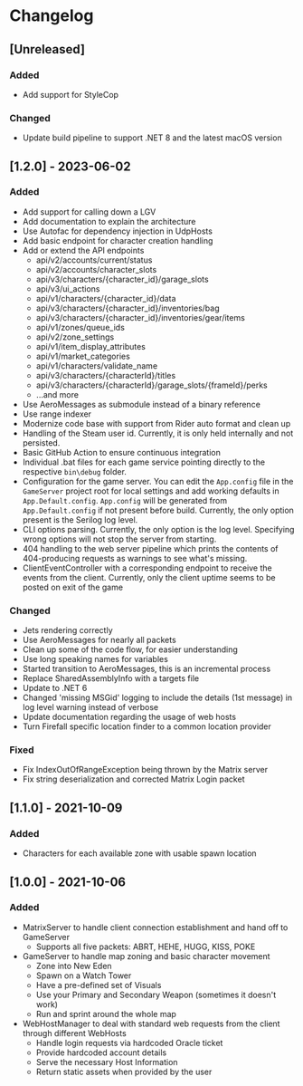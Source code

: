 # Changelog

## [Unreleased]

### Added

- Add support for StyleCop

### Changed

- Update build pipeline to support .NET 8 and the latest macOS version

## [1.2.0] - 2023-06-02

### Added

- Add support for calling down a LGV
- Add documentation to explain the architecture
- Use Autofac for dependency injection in UdpHosts
- Add basic endpoint for character creation handling
- Add or extend the API endpoints
  - api/v2/accounts/current/status
  - api/v2/accounts/character_slots
  - api/v3/characters/{character_id}/garage_slots
  - api/v3/ui_actions
  - api/v1/characters/{character_id}/data
  - api/v3/characters/{character_id}/inventories/bag
  - api/v3/characters/{character_id}/inventories/gear/items
  - api/v1/zones/queue_ids
  - api/v2/zone_settings
  - api/v1/item_display_attributes
  - api/v1/market_categories
  - api/v1/characters/validate_name
  - api/v3/characters/{characterId}/titles
  - api/v3/characters/{characterId}/garage_slots/{frameId}/perks
  - ...and more
- Use AeroMessages as submodule instead of a binary reference
- Use range indexer
- Modernize code base with support from Rider auto format and clean up
- Handling of the Steam user id. Currently, it is only held internally and not persisted.
- Basic GitHub Action to ensure continuous integration
- Individual .bat files for each game service pointing directly to the respective `bin\debug` folder.
- Configuration for the game server. You can edit the `App.config` file in the `GameServer` project root for local settings and add working defaults in `App.Default.config`.
  `App.config` will be generated from `App.Default.config` if not present before build.
  Currently, the only option present is the Serilog log level.
- CLI options parsing. Currently, the only option is the log level. Specifying wrong options will not stop the server from starting.
- 404 handling to the web server pipeline which prints the contents of 404-producing requests as warnings to see what's missing.
- ClientEventController with a corresponding endpoint to receive the events from the client. Currently, only the client uptime seems to be posted on exit of the game

### Changed

- Jets rendering correctly
- Use AeroMessages for nearly all packets
- Clean up some of the code flow, for easier understanding
- Use long speaking names for variables
- Started transition to AeroMessages, this is an incremental process
- Replace SharedAssemblyInfo with a targets file
- Update to .NET 6
- Changed 'missing MSGid' logging to include the details (1st message) in log level warning instead of verbose
- Update documentation regarding the usage of web hosts
- Turn Firefall specific location finder to a common location provider

### Fixed

- Fix IndexOutOfRangeException being thrown by the Matrix server
- Fix string deserialization and corrected Matrix Login packet

## [1.1.0] - 2021-10-09

### Added

- Characters for each available zone with usable spawn location

## [1.0.0] - 2021-10-06

### Added

- MatrixServer to handle client connection establishment and hand off to GameServer
  - Supports all five packets: ABRT, HEHE, HUGG, KISS, POKE
- GameServer to handle map zoning and basic character movement
  - Zone into New Eden
  - Spawn on a Watch Tower
  - Have a pre-defined set of Visuals
  - Use your Primary and Secondary Weapon (sometimes it doesn't work)
  - Run and sprint around the whole map
- WebHostManager to deal with standard web requests from the client through different WebHosts
  - Handle login requests via hardcoded Oracle ticket
  - Provide hardcoded account details
  - Serve the necessary Host Information
  - Return static assets when provided by the user
